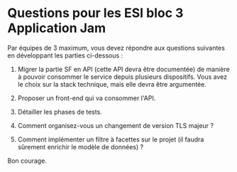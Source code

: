 # Questions pour les ESI bloc 3 Application Jam 

Par équipes de 3 maximum, vous devez répondre aux questions suivantes en développant les parties ci-dessous :

1. Migrer la partie SF en API (cette API devra être documentée) de manière à pouvoir consommer le service depuis plusieurs dispositifs. Vous avez le choix sur la stack technique, mais elle devra être argumentée.

2. Proposer un front-end qui va consommer l'API.

3. Détailler les phases de tests.

4. Comment organisez-vous un changement de version TLS majeur ?

5. Comment implémenter un filtre à facettes sur le projet (il faudra sûrement enrichir le modèle de données) ?

Bon courage.